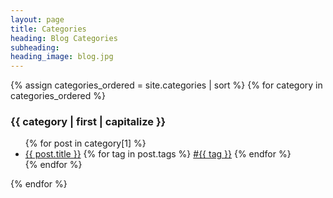 ```yaml
---
layout: page
title: Categories
heading: Blog Categories
subheading:
heading_image: blog.jpg
---
```


{% assign categories_ordered = site.categories | sort  %}
{% for category in categories_ordered %}
<div id="{{ category | first }}" class="panel panel-default">
    <div class="panel-heading">
        <h3 class="panel-title">{{ category | first | capitalize }} </h3>
    </div>
    <ul class="list-group">
    {% for post in category[1] %}
    <li class="list-group-item">
        <a href="{{ post.url | prepend: site.baseurl }}">{{ post.title }}</a>
        {% for tag in post.tags %}
        <a href="{{ site.baseurl }}/blog/tags#{{ tag }}" class="badge">#{{ tag }}</a>
        {% endfor %}
    </li>
    {% endfor %}
    </ul>
</div>
{% endfor %}
